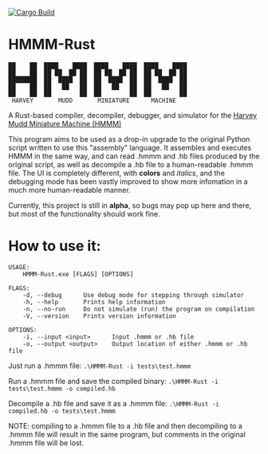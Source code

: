 [![Cargo Build](https://github.com/IonImpulse/HMMM-Rust/actions/workflows/rust.yml/badge.svg)](https://github.com/IonImpulse/HMMM-Rust/actions/workflows/rust.yml)
# HMMM-Rust
```
██    ██  ████    ████  ████    ████  ████    ████
██    ██  ██ ██  ██ ██  ██ ██  ██ ██  ██ ██  ██ ██
████████  ██  ████  ██  ██  ████  ██  ██  ████  ██
██    ██  ██   ██   ██  ██   ██   ██  ██   ██   ██
██    ██  ██        ██  ██        ██  ██        ██
 HARVEY       MUDD       MINIATURE      MACHINE
```
A Rust-based compiler, decompiler, debugger, and simulator for the [Harvey Mudd Miniature Machine (HMMM)](https://www.cs.hmc.edu/~cs5grad/cs5/hmmm/documentation/documentation.html)

This program aims to be used as a drop-in upgrade to the original Python script written to use this "assembly" language. 
It assembles and executes HMMM in the same way, and can read .hmmm and .hb files produced by the original script, as well as decompile a .hb file to a human-readable .hmmm file.
The UI is completely different, with **colors** and *italics*, and the debugging mode has been vastly improved to show more infomation in a much more human-readable manner.

Currently, this project is still in **alpha**, so bugs may pop up here and there, but most of the functionality should work fine.
# How to use it:
```
USAGE:
    HMMM-Rust.exe [FLAGS] [OPTIONS]

FLAGS:
    -d, --debug      Use debug mode for stepping through simulator
    -h, --help       Prints help information
    -n, --no-run     Do not simulate (run) the program on compilation
    -V, --version    Prints version information

OPTIONS:
    -i, --input <input>      Input .hmmm or .hb file
    -o, --output <output>    Output location of either .hmmm or .hb file
```

Just run a .hmmm file: `.\HMMM-Rust -i tests\test.hmmm`

Run a .hmmm file and save the compiled binary: `.\HMMM-Rust -i tests\test.hmmm -o compiled.hb`

Decompile a .hb file and save it as a .hmmm file: `.\HMMM-Rust -i compiled.hb -o tests\test.hmmm`

NOTE: compiling to a .hmmm file to a .hb file and then decompiling to a .hmmm file will result in the same program, but comments in the original .hmmm file will be lost.

